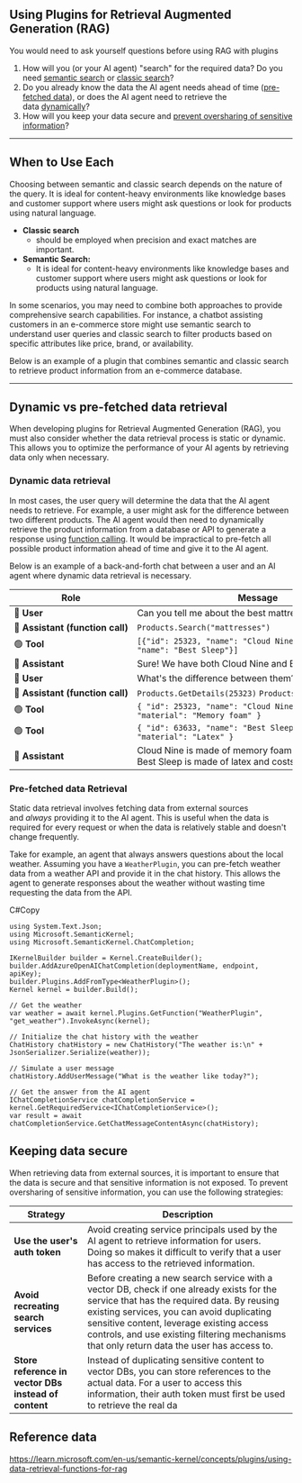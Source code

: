 ## Using Plugins for Retrieval Augmented Generation (RAG)

You would need to ask yourself questions before using RAG with plugins

1. How will you (or your AI agent) "search" for the required data? Do you need [semantic search](https://learn.microsoft.com/en-us/semantic-kernel/concepts/plugins/using-data-retrieval-functions-for-rag#semantic-search) or [classic search](https://learn.microsoft.com/en-us/semantic-kernel/concepts/plugins/using-data-retrieval-functions-for-rag#classic-search)?
2. Do you already know the data the AI agent needs ahead of time ([pre-fetched data](https://learn.microsoft.com/en-us/semantic-kernel/concepts/plugins/using-data-retrieval-functions-for-rag#pre-fetched-data-retrieval)), or does the AI agent need to retrieve the data [dynamically](https://learn.microsoft.com/en-us/semantic-kernel/concepts/plugins/using-data-retrieval-functions-for-rag#dynamic-data-retrieval)?
3. How will you keep your data secure and [prevent oversharing of sensitive information](https://learn.microsoft.com/en-us/semantic-kernel/concepts/plugins/using-data-retrieval-functions-for-rag#keeping-data-secure)?

--- 
## When to Use Each

Choosing between semantic and classic search depends on the nature of the query. It is ideal for content-heavy environments like knowledge bases and customer support where users might ask questions or look for products using natural language. 
- **Classic search**
	- should be employed when precision and exact matches are important.
- **Semantic Search:** 
	- It is ideal for content-heavy environments like knowledge bases and customer support where users might ask questions or look for products using natural language. 

In some scenarios, you may need to combine both approaches to provide comprehensive search capabilities. For instance, a chatbot assisting customers in an e-commerce store might use semantic search to understand user queries and classic search to filter products based on specific attributes like price, brand, or availability.

Below is an example of a plugin that combines semantic and classic search to retrieve product information from an e-commerce database.

---
## Dynamic vs pre-fetched data retrieval

When developing plugins for Retrieval Augmented Generation (RAG), you must also consider whether the data retrieval process is static or dynamic. This allows you to optimize the performance of your AI agents by retrieving data only when necessary.

[](https://learn.microsoft.com/en-us/semantic-kernel/concepts/plugins/using-data-retrieval-functions-for-rag#dynamic-data-retrieval)

### Dynamic data retrieval

In most cases, the user query will determine the data that the AI agent needs to retrieve. For example, a user might ask for the difference between two different products. The AI agent would then need to dynamically retrieve the product information from a database or API to generate a response using [function calling](https://learn.microsoft.com/en-us/semantic-kernel/concepts/ai-services/chat-completion/function-calling/). It would be impractical to pre-fetch all possible product information ahead of time and give it to the AI agent.

Below is an example of a back-and-forth chat between a user and an AI agent where dynamic data retrieval is necessary.

|Role|Message|
|---|---|
|🔵 **User**|Can you tell me about the best mattresses?|
|🔴 **Assistant (function call)**|`Products.Search("mattresses")`|
|🟢 **Tool**|`[{"id": 25323, "name": "Cloud Nine"},{"id": 63633, "name": "Best Sleep"}]`|
|🔴 **Assistant**|Sure! We have both Cloud Nine and Best Sleep|
|🔵 **User**|What's the difference between them?|
|🔴 **Assistant (function call)**|`Products.GetDetails(25323)` `Products.GetDetails(63633)`|
|🟢 **Tool**|`{ "id": 25323, "name": "Cloud Nine", "price": 1000, "material": "Memory foam" }`|
|🟢 **Tool**|`{ "id": 63633, "name": "Best Sleep", "price": 1200, "material": "Latex" }`|
|🔴 **Assistant**|Cloud Nine is made of memory foam and costs $1000. Best Sleep is made of latex and costs $1200.|

[](https://learn.microsoft.com/en-us/semantic-kernel/concepts/plugins/using-data-retrieval-functions-for-rag#pre-fetched-data-retrieval)

### Pre-fetched data Retrieval

Static data retrieval involves fetching data from external sources and _always_ providing it to the AI agent. This is useful when the data is required for every request or when the data is relatively stable and doesn't change frequently.

Take for example, an agent that always answers questions about the local weather. Assuming you have a `WeatherPlugin`, you can pre-fetch weather data from a weather API and provide it in the chat history. This allows the agent to generate responses about the weather without wasting time requesting the data from the API.

C#Copy

```
using System.Text.Json;
using Microsoft.SemanticKernel;
using Microsoft.SemanticKernel.ChatCompletion;

IKernelBuilder builder = Kernel.CreateBuilder();
builder.AddAzureOpenAIChatCompletion(deploymentName, endpoint, apiKey);
builder.Plugins.AddFromType<WeatherPlugin>();
Kernel kernel = builder.Build();

// Get the weather
var weather = await kernel.Plugins.GetFunction("WeatherPlugin", "get_weather").InvokeAsync(kernel);

// Initialize the chat history with the weather
ChatHistory chatHistory = new ChatHistory("The weather is:\n" + JsonSerializer.Serialize(weather));

// Simulate a user message
chatHistory.AddUserMessage("What is the weather like today?");

// Get the answer from the AI agent
IChatCompletionService chatCompletionService = kernel.GetRequiredService<IChatCompletionService>();
var result = await chatCompletionService.GetChatMessageContentAsync(chatHistory);
```

[](https://learn.microsoft.com/en-us/semantic-kernel/concepts/plugins/using-data-retrieval-functions-for-rag#keeping-data-secure)

## Keeping data secure

When retrieving data from external sources, it is important to ensure that the data is secure and that sensitive information is not exposed. To prevent oversharing of sensitive information, you can use the following strategies:

|Strategy|Description|
|---|---|
|**Use the user's auth token**|Avoid creating service principals used by the AI agent to retrieve information for users. Doing so makes it difficult to verify that a user has access to the retrieved information.|
|**Avoid recreating search services**|Before creating a new search service with a vector DB, check if one already exists for the service that has the required data. By reusing existing services, you can avoid duplicating sensitive content, leverage existing access controls, and use existing filtering mechanisms that only return data the user has access to.|
|**Store reference in vector DBs instead of content**|Instead of duplicating sensitive content to vector DBs, you can store references to the actual data. For a user to access this information, their auth token must first be used to retrieve the real da|
## Reference data
https://learn.microsoft.com/en-us/semantic-kernel/concepts/plugins/using-data-retrieval-functions-for-rag